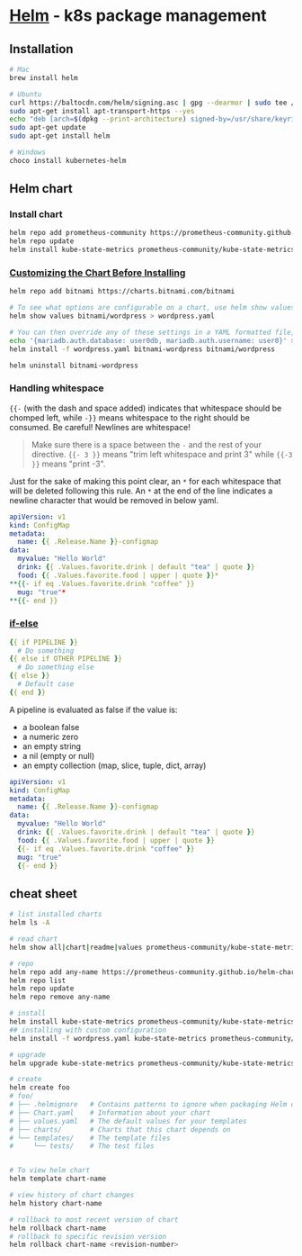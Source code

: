 # [Helm](https://helm.sh/) - k8s package management

## Installation

```bash
# Mac
brew install helm

# Ubuntu
curl https://baltocdn.com/helm/signing.asc | gpg --dearmor | sudo tee /usr/share/keyrings/helm.gpg > /dev/null
sudo apt-get install apt-transport-https --yes
echo "deb [arch=$(dpkg --print-architecture) signed-by=/usr/share/keyrings/helm.gpg] https://baltocdn.com/helm/stable/debian/ all main" | sudo tee /etc/apt/sources.list.d/helm-stable-debian.list
sudo apt-get update
sudo apt-get install helm

# Windows
choco install kubernetes-helm
```

## Helm chart

### Install chart

```bash
helm repo add prometheus-community https://prometheus-community.github.io/helm-charts
helm repo update
helm install kube-state-metrics prometheus-community/kube-state-metrics -n metric
```

### [Customizing the Chart Before Installing](https://helm.sh/docs/intro/using_helm/#customizing-the-chart-before-installing)

```bash
helm repo add bitnami https://charts.bitnami.com/bitnami

# To see what options are configurable on a chart, use helm show values
helm show values bitnami/wordpress > wordpress.yaml

# You can then override any of these settings in a YAML formatted file, and then pass that file during installation.
echo '{mariadb.auth.database: user0db, mariadb.auth.username: user0}' > wordpress.yaml
helm install -f wordpress.yaml bitnami-wordpress bitnami/wordpress

helm uninstall bitnami-wordpress
```

### Handling whitespace

`{{-` (with the dash and space added) indicates that whitespace should be chomped left, while `-}}` means whitespace to the right should be consumed. Be careful! Newlines are whitespace!

> Make sure there is a space between the `-` and the rest of your directive. `{{- 3 }}` means "trim left whitespace and print 3" while `{{-3 }}` means "print -3".

Just for the sake of making this point clear, an `*` for each whitespace that will be deleted following this rule. An `*` at the end of the line indicates a newline character that would be removed in below yaml.

```yaml
apiVersion: v1
kind: ConfigMap
metadata:
  name: {{ .Release.Name }}-configmap
data:
  myvalue: "Hello World"
  drink: {{ .Values.favorite.drink | default "tea" | quote }}
  food: {{ .Values.favorite.food | upper | quote }}*
**{{- if eq .Values.favorite.drink "coffee" }}
  mug: "true"*
**{{- end }}
```


### [if-else](https://helm.sh/docs/chart_template_guide/control_structures/#ifelse)

```yaml
{{ if PIPELINE }}
  # Do something
{{ else if OTHER PIPELINE }}
  # Do something else
{{ else }}
  # Default case
{{ end }}
```

A pipeline is evaluated as false if the value is:

- a boolean false
- a numeric zero
- an empty string
- a nil (empty or null)
- an empty collection (map, slice, tuple, dict, array)

```yaml
apiVersion: v1
kind: ConfigMap
metadata:
  name: {{ .Release.Name }}-configmap
data:
  myvalue: "Hello World"
  drink: {{ .Values.favorite.drink | default "tea" | quote }}
  food: {{ .Values.favorite.food | upper | quote }}
  {{- if eq .Values.favorite.drink "coffee" }}
  mug: "true"
  {{- end }}
```

## cheat sheet

```bash
# list installed charts
helm ls -A

# read chart
helm show all|chart|readme|values prometheus-community/kube-state-metrics

# repo
helm repo add any-name https://prometheus-community.github.io/helm-charts
helm repo list
helm repo update
helm repo remove any-name

# install 
helm install kube-state-metrics prometheus-community/kube-state-metrics
## installing with custom configuration
helm install -f wordpress.yaml kube-state-metrics prometheus-community/kube-state-metrics

# upgrade
helm upgrade kube-state-metrics prometheus-community/kube-state-metrics --version 5.10.0 -n metric

# create
helm create foo
# foo/
# ├── .helmignore   # Contains patterns to ignore when packaging Helm charts.
# ├── Chart.yaml    # Information about your chart
# ├── values.yaml   # The default values for your templates
# ├── charts/       # Charts that this chart depends on
# └── templates/    # The template files
#     └── tests/    # The test files


# To view helm chart
helm template chart-name

# view history of chart changes
helm history chart-name

# rollback to most recent version of chart
helm rollback chart-name
# rollback to specific revision version
helm rollback chart-name <revision-number>

```
